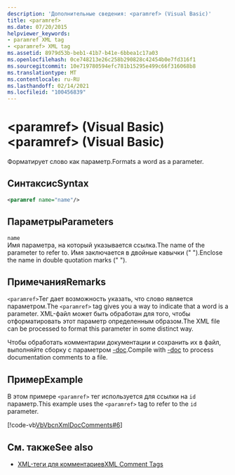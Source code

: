 ```yaml
---
description: 'Дополнительные сведения: <paramref> (Visual Basic)'
title: <paramref>
ms.date: 07/20/2015
helpviewer_keywords:
- paramref XML tag
- <paramref> XML tag
ms.assetid: 8979d53b-beb1-41b7-b41e-6bbea1c17a03
ms.openlocfilehash: 0ce748213e26c258b290828c42454b0e7fd316f1
ms.sourcegitcommit: 10e719780594efc781b15295e499c66f316068b8
ms.translationtype: MT
ms.contentlocale: ru-RU
ms.lasthandoff: 02/14/2021
ms.locfileid: "100456839"
---
```

# <a name="paramref-visual-basic"></a><span data-ttu-id="aaeeb-102">\<paramref> (Visual Basic)</span><span class="sxs-lookup"><span data-stu-id="aaeeb-102">\<paramref> (Visual Basic)</span></span>

<span data-ttu-id="aaeeb-103">Форматирует слово как параметр.</span><span class="sxs-lookup"><span data-stu-id="aaeeb-103">Formats a word as a parameter.</span></span>  
  
## <a name="syntax"></a><span data-ttu-id="aaeeb-104">Синтаксис</span><span class="sxs-lookup"><span data-stu-id="aaeeb-104">Syntax</span></span>  
  
```xml  
<paramref name="name"/>  
```  
  
## <a name="parameters"></a><span data-ttu-id="aaeeb-105">Параметры</span><span class="sxs-lookup"><span data-stu-id="aaeeb-105">Parameters</span></span>  

 `name`  
 <span data-ttu-id="aaeeb-106">Имя параметра, на который указывается ссылка.</span><span class="sxs-lookup"><span data-stu-id="aaeeb-106">The name of the parameter to refer to.</span></span> <span data-ttu-id="aaeeb-107">Имя заключается в двойные кавычки (" ").</span><span class="sxs-lookup"><span data-stu-id="aaeeb-107">Enclose the name in double quotation marks (" ").</span></span>  
  
## <a name="remarks"></a><span data-ttu-id="aaeeb-108">Примечания</span><span class="sxs-lookup"><span data-stu-id="aaeeb-108">Remarks</span></span>  

 <span data-ttu-id="aaeeb-109">`<paramref>`Тег дает возможность указать, что слово является параметром.</span><span class="sxs-lookup"><span data-stu-id="aaeeb-109">The `<paramref>` tag gives you a way to indicate that a word is a parameter.</span></span> <span data-ttu-id="aaeeb-110">XML-файл может быть обработан для того, чтобы отформатировать этот параметр определенным образом.</span><span class="sxs-lookup"><span data-stu-id="aaeeb-110">The XML file can be processed to format this parameter in some distinct way.</span></span>  
  
 <span data-ttu-id="aaeeb-111">Чтобы обработать комментарии документации и сохранить их в файл, выполняйте сборку с параметром [-doc](../../reference/command-line-compiler/doc.md).</span><span class="sxs-lookup"><span data-stu-id="aaeeb-111">Compile with [-doc](../../reference/command-line-compiler/doc.md) to process documentation comments to a file.</span></span>  
  
## <a name="example"></a><span data-ttu-id="aaeeb-112">Пример</span><span class="sxs-lookup"><span data-stu-id="aaeeb-112">Example</span></span>  

 <span data-ttu-id="aaeeb-113">В этом примере `<paramref>` тег используется для ссылки на `id` параметр.</span><span class="sxs-lookup"><span data-stu-id="aaeeb-113">This example uses the `<paramref>` tag to refer to the `id` parameter.</span></span>  
  
 [!code-vb[VbVbcnXmlDocComments#6](~/samples/snippets/visualbasic/VS_Snippets_VBCSharp/VbVbcnXmlDocComments/VB/Class1.vb#6)]  
  
## <a name="see-also"></a><span data-ttu-id="aaeeb-114">См. также</span><span class="sxs-lookup"><span data-stu-id="aaeeb-114">See also</span></span>

- [<span data-ttu-id="aaeeb-115">XML-теги для комментариев</span><span class="sxs-lookup"><span data-stu-id="aaeeb-115">XML Comment Tags</span></span>](index.md)
